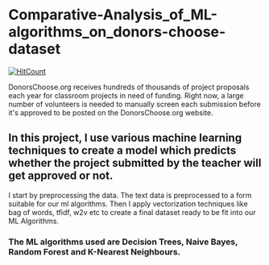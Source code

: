 # Comparative-Analysis_of_ML-algorithms_on_donors-choose-dataset
[![HitCount](http://hits.dwyl.com/rishang007/Comparative-Analysis-of-ML-algorithms-on-donors-choose-dataset.svg)](http://hits.dwyl.com/rishang007/Comparative-Analysis-of-ML-algorithms-on-donors-choose-dataset)


 DonorsChoose.org receives hundreds of thousands of project proposals each year for classroom projects in need of funding. Right now, a large number of volunteers is needed to manually screen each submission before it's approved to be posted on the DonorsChoose.org website.

## In this project, I use various machine learning techniques to create a model which predicts whether the project submitted by the teacher will get approved or not.

I start by preprocessing the data. The text data is preprocessed to a form suitable for our ml algorithms. Then I  apply vectorization techniques like  bag of words, tfidf, w2v etc to create a final dataset ready to be fit into our ML Algorithms.

### The ML algorithms used are Decision Trees, Naive Bayes, Random Forest and K-Nearest Neighbours.
